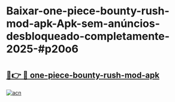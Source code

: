 # Baixar-one-piece-bounty-rush-mod-apk-Apk-sem-anúncios-desbloqueado-completamente-2025-#p20o6

# <h2><a href="https://ainizakaria.my?title=one-piece-bounty-rush-mod-apk&ref=24M">🔗👉 🔴 one-piece-bounty-rush-mod-apk</a></h2>

[![acn](https://github.com/user-attachments/assets/0f9c940e-d8b0-45ae-aac7-cd30a18b3e1c)](https://ainizakaria.my?title=one-piece-bounty-rush-mod-apk&ref=24M)

